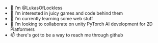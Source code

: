 - 👋 I’m @LukasOfLockless
- 👀 I’m interested in juicy games and code behind them
- 🌱 I’m currently learning some web stuff
- 💞️ I’m looking to collaborate on unity PyTorch AI development for 2D Platformers
- 📫 there's got to be a way to reach me through github

<!---
LukasOfLockless/LukasOfLockless is a ✨ special ✨ repository because its `README.md` (this file) appears on your GitHub profile.
You can click the Preview link to take a look at your changes.
--->
